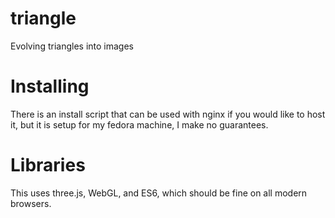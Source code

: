# triangle
Evolving triangles into images

# Installing
There is an install script that can be used with nginx if you would like to host it, but it is setup for my fedora machine, I make no guarantees.

# Libraries
This uses three.js, WebGL, and ES6, which should be fine on all modern browsers.
